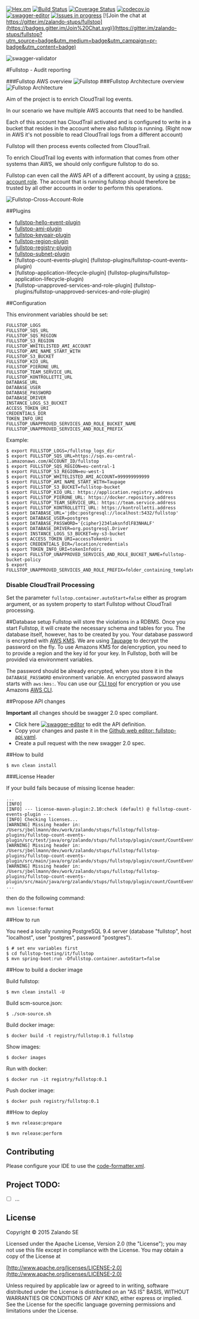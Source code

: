 [![Hex.pm](https://img.shields.io/hexpm/l/plug.svg)](http://www.apache.org/licenses/LICENSE-2.0)
[![Build Status](https://travis-ci.org/zalando-stups/fullstop.svg?branch=master)](https://travis-ci.org/zalando-stups/fullstop)
[![Coverage Status](https://coveralls.io/repos/zalando-stups/fullstop/badge.svg?branch=master)](https://coveralls.io/r/zalando-stups/fullstop?branch=master)
[![codecov.io](https://codecov.io/github/zalando-stups/fullstop/coverage.svg?branch=master)](https://codecov.io/github/zalando-stups/fullstop?branch=master)
[![swagger-editor](https://img.shields.io/badge/swagger-editor-brightgreen.svg)](http://editor.swagger.io/#/?import=https://raw.githubusercontent.com/zalando-stups/fullstop/master/fullstop-api.yaml#/)
[![Issues in progress](https://badge.waffle.io/zalando-stups/fullstop.svg?label=In%20Progress&title=In%20Progress)](http://waffle.io/zalando-stups/fullstop)
[![Join the chat at https://gitter.im/zalando-stups/fullstop](https://badges.gitter.im/Join%20Chat.svg)](https://gitter.im/zalando-stups/fullstop?utm_source=badge&utm_medium=badge&utm_campaign=pr-badge&utm_content=badge)

![swagger-validator](http://online.swagger.io/validator/?url=https://raw.githubusercontent.com/zalando-stups/fullstop/master/fullstop-api.yaml)

#Fullstop - Audit reporting


###Fullstop AWS overview
![Fullstop](images/fullstop.png)
###Fullstop Architecture overview
![Fullstop Architecture](images/fullstop-architecture.png)

Aim of the project is to enrich CloudTrail log events.

In our scenario we have multiple AWS accounts that need to be handled.

Each of this account has CloudTrail activated and is configured to write
in a bucket that resides in the account where also fullstop is running.
(Right now in AWS it's not possible to read CloudTrail logs from a different account)

Fullstop will then process events collected from CloudTrail.

To enrich CloudTrail log events with information that comes
from other systems than AWS, we should only configure fullstop to do so.

Fullstop can even call the AWS API of a different account, by using a [cross-account role](http://docs.aws.amazon.com/IAM/latest/UserGuide/roles-walkthrough-crossacct.html).
The account that is running fullstop should therefore be trusted
by all other accounts in order to perform this operations.

![Fullstop-Cross-Account-Role](images/fullstop-cross-account-role.png)

##Plugins

* [fullstop-hello-event-plugin](fullstop-plugins/fullstop-hello-event-plugin)
* [fullstop-ami-plugin](fullstop-plugins/fullstop-ami-plugin)
* [fullstop-keypair-plugin](fullstop-plugins/fullstop-keypair-plugin)
* [fullstop-region-plugin](fullstop-plugins/fullstop-region-plugin)
* [fullstop-registry-plugin](fullstop-plugins/fullstop-registry-plugin)
* [fullstop-subnet-plugin](fullstop-plugins/fullstop-subnet-plugin)
* [fullstop-count-events-plugin] (fullstop-plugins/fullstop-count-events-plugin)
* [fullstop-application-lifecycle-plugin] (fullstop-plugins/fullstop-application-lifecycle-plugin)
* [fullstop-unapproved-services-and-role-plugin] (fullstop-plugins/fullstop-unapproved-services-and-role-plugin)

##Configuration

This environment variables should be set:

    FULLSTOP_LOGS
    FULLSTOP_SQS_URL
    FULLSTOP_SQS_REGION
    FULLSTOP_S3_REGION
    FULLSTOP_WHITELISTED_AMI_ACCOUNT
    FULLSTOP_AMI_NAME_START_WITH
    FULLSTOP_S3_BUCKET
    FULLSTOP_KIO_URL
    FULLSTOP_PIERONE_URL
    FULLSTOP_TEAM_SERVICE_URL
    FULLSTOP_KONTROLLETTI_URL
    DATABASE_URL
    DATABASE_USER
    DATABASE_PASSWORD
    DATABASE_DRIVER
    INSTANCE_LOGS_S3_BUCKET
    ACCESS_TOKEN_URI
    CREDENTIALS_DIR
    TOKEN_INFO_URI
    FULLSTOP_UNAPPROVED_SERVICES_AND_ROLE_BUCKET_NAME
    FULLSTOP_UNAPPROVED_SERVICES_AND_ROLE_PREFIX

Example:

    $ export FULLSTOP_LOGS=/fullstop_logs_dir
    $ export FULLSTOP_SQS_URL=https://sqs.eu-central-1.amazonaws.com/ACCOUNT_ID/fullstop
    $ export FULLSTOP_SQS_REGION=eu-central-1
    $ export FULLSTOP_S3_REGION=eu-west-1
    $ export FULLSTOP_WHITELISTED_AMI_ACCOUNT=999999999999
    $ export FULLSTOP_AMI_NAME_START_WITH=Taupage
    $ export FULLSTOP_S3_BUCKET=fullstop-bucket
    $ export FULLSTOP_KIO_URL: https://application.registry.address
    $ export FULLSTOP_PIERONE_URL: https://docker.repository.address
    $ export FULLSTOP_TEAM_SERVICE_URL: https://team.service.address
    $ export FULLSTOP_KONTROLLETTI_URL: https://kontrolletti.address
    $ export DATABASE_URL='jdbc:postgresql://localhost:5432/fullstop'
    $ export DATABASE_USER=postgres
    $ export DATABASE_PASSWORD='{cipher}234laksnfdlF83NHALF'
    $ export DATABASE_DRIVER=org.postgresql.Driver
    $ export INSTANCE_LOGS_S3_BUCKET=my-s3-bucket
    $ export ACCESS_TOKEN_URI=accessTokenUri
    $ export CREDENTIALS_DIR=/location/credentials
    $ export TOKEN_INFO_URI=tokenInfoUri
    $ export FULLSTOP_UNAPPROVED_SERVICES_AND_ROLE_BUCKET_NAME=fullstop-bucket-policy
    $ export FULLSTOP_UNAPPROVED_SERVICES_AND_ROLE_PREFIX=folder_containing_templates_files

### Disable CloudTrail Processing

Set the parameter `fullstop.container.autoStart=false` either as program argument, or as system property to start
Fullstop without CloudTrail processing.

##Database setup
Fullstop will store the violations in a RDBMS. Once you start Fullstop, it will create the necessary schema and tables
for you. The database itself, however, has to be created by you.
Your database password is encrypted with [AWS KMS](https://docs.aws.amazon.com/kms/latest/developerguide/overview.html).
We are using [Taupage](http://docs.stups.io/en/latest/components/taupage.html#environment) to decrypt the password on the fly.
To use Amazons KMS for de/encryption, you need to to provide a region and the key id for your key. In Fullstop, both
will be provided via environment variables.

The password should be already encrypted, when you store it in the ```DATABASE_PASSWORD``` environment variable. An
encrypted password always starts with ```aws:kms:```. You can use our [CLI tool](https://github.com/zalando/spring-cloud-config-aws-kms/tree/master/encryption-cli)
for encryption or you use Amazons [AWS CLI](http://docs.aws.amazon.com/cli/latest/reference/kms/encrypt.html#examples).

##Propose API changes

**Important** all changes should be swagger 2.0 spec compliant.

* Click here [![swagger-editor](https://img.shields.io/badge/swagger-editor-brightgreen.svg)](http://editor.swagger.io/#/?import=https://raw.githubusercontent.com/zalando-stups/fullstop/master/fullstop-api.yaml#/) to edit the API definition.
* Copy your changes and paste it in the [Github web editor: fullstop-api.yaml](https://github.com/zalando-stups/fullstop/edit/master/fullstop-api.yaml).
* Create a pull request with the new swagger 2.0 spec.

##How to build

    $ mvn clean install

###License Header

If your build fails because of missing license header:

```
...
[INFO]
[INFO] --- license-maven-plugin:2.10:check (default) @ fullstop-count-events-plugin ---
[INFO] Checking licenses...
[WARNING] Missing header in: /Users/jbellmann/dev/work/zalando/stups/fullstop/fullstop-plugins/fullstop-count-events-plugin/src/test/java/org/zalando/stups/fullstop/plugin/count/CountEventsPluginTest.java
[WARNING] Missing header in: /Users/jbellmann/dev/work/zalando/stups/fullstop/fullstop-plugins/fullstop-count-events-plugin/src/main/java/org/zalando/stups/fullstop/plugin/count/CountEventsPlugin.java
[WARNING] Missing header in: /Users/jbellmann/dev/work/zalando/stups/fullstop/fullstop-plugins/fullstop-count-events-plugin/src/main/java/org/zalando/stups/fullstop/plugin/count/CountEventsMetric.java
...
```

then do the following command:

```
mvn license:format
```


##How to run

You need a locally running PostgreSQL 9.4 server (database "fullstop", host "localhost", user "postgres", password "postgres").

    $ # set env variables first
    $ cd fullstop-testing/it/fullstop
    $ mvn spring-boot:run -Dfullstop.container.autoStart=false

##How to build a docker image

Build fullstop:

    $ mvn clean install -U

Build scm-source.json:

    $ ./scm-source.sh

Build docker image:

    $ docker build -t registry/fullstop:0.1 fullstop

Show images:

    $ docker images

Run with docker:

    $ docker run -it registry/fullstop:0.1

Push docker image:

    $ docker push registry/fullstop:0.1

##How to deploy

    $ mvn release:prepare

    $ mvn release:perform

## Contributing
Please configure your IDE to use the [code-formatter.xml](https://github.com/zalando-stups/fullstop/blob/master/code-formatter.xml).

## Project TODO:
- [ ] ...

## License

Copyright © 2015 Zalando SE

Licensed under the Apache License, Version 2.0 (the "License");
you may not use this file except in compliance with the License.
You may obtain a copy of the License at

   [http://www.apache.org/licenses/LICENSE-2.0](http://www.apache.org/licenses/LICENSE-2.0)

Unless required by applicable law or agreed to in writing, software
distributed under the License is distributed on an "AS IS" BASIS,
WITHOUT WARRANTIES OR CONDITIONS OF ANY KIND, either express or implied.
See the License for the specific language governing permissions and
limitations under the License.
